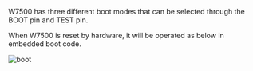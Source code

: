 W7500 has three different boot modes that can be selected through the BOOT pin and TEST pin.


When W7500 is reset by hardware, it will be operated as below in embedded boot code.

![boot](../img/w7500_booting-sequence.jpg)
